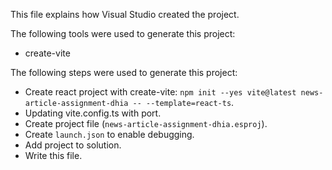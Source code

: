 This file explains how Visual Studio created the project.

The following tools were used to generate this project:
- create-vite

The following steps were used to generate this project:
- Create react project with create-vite: `npm init --yes vite@latest news-article-assignment-dhia -- --template=react-ts`.
- Updating vite.config.ts with port.
- Create project file (`news-article-assignment-dhia.esproj`).
- Create `launch.json` to enable debugging.
- Add project to solution.
- Write this file.

